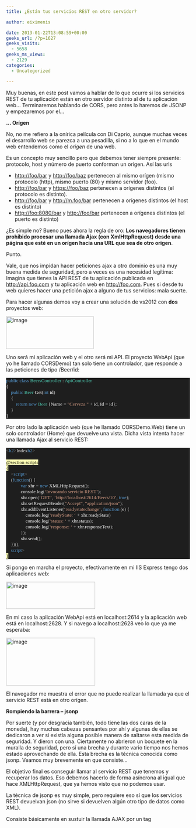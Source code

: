 ```yaml
---
title: ¿Están tus servicios REST en otro servidor?

author: eiximenis

date: 2013-01-22T13:08:59+00:00
geeks_url: /?p=1627
geeks_visits:
  - 5658
geeks_ms_views:
  - 2129
categories:
  - Uncategorized

---
```

Muy buenas, en este post vamos a hablar de lo que ocurre si los servicios REST de tu aplicación están en otro servidor distinto al de tu aplicación web… Terminaremos hablando de CORS, pero antes lo haremos de JSONP y empezaremos por el…

**… Orígen**

No, no me refiero a la onírica película con Di Caprio, aunque muchas veces el desarrollo web se parezca a una pesadilla, si no a lo que en el mundo web entendemos como el _origen_ de una web.

Es un concepto muy sencillo pero que debemos tener siempre presente: protocolo, host y número de puerto conforman un orígen. Así las urls

  * <http://foo/bar> y <http://foo/baz> pertenecen al mismo orígen (mismo protocolo (http), mismo puerto (80) y mismo servidor (foo). 
  * <http://foo/bar> y <https://foo/baz> pertenecen a orígenes distintos (el protocolo es distinto). 
  * <http://foo/bar> y <http://m.foo/bar> pertenecen a orígenes distintos (el host es distinto) 
  * <http://foo:8080/bar> y <http://foo/bar> pertenecen a orígenes distintos (el puerto es distinto) 

¿Es simple no? Bueno pues ahora la regla de oro: **Los navegadores tienen prohibido procesar una llamada Ajax (con XmlHttpRequest) desde una página que esté en un orígen hacia una URL que sea de otro origen**.

Punto.

Vale, que nos impidan hacer peticiones ajax a otro dominio es una muy buena medida de seguridad, pero a veces es una necesidad legítima: Imagina que tienes la API REST de tu aplicación publicada en <http://api.foo.com> y tu aplicación web en <http://foo.com>. Pues si desde tu web quieres hacer una petición ajax a alguno de tus servicios: mala suerte.

Para hacer algunas demos voy a crear una solución de vs2012 con **dos** proyectos web:

[<img title="image" style="border-left-width: 0px; border-right-width: 0px; background-image: none; border-bottom-width: 0px; padding-top: 0px; padding-left: 0px; margin: 0px; display: inline; padding-right: 0px; border-top-width: 0px" border="0" alt="image" src="http://geeks.ms/cfs-file.ashx/__key/CommunityServer.Blogs.Components.WeblogFiles/etomas/image_5F00_thumb_5F00_75088397.png" width="240" height="89" />][1]

Uno será mi aplicación web y el otro será mi API. El proyecto WebApi (que yo he llamado CORSDemo) tan solo tiene un controlador, que responde a las peticiones de tipo /Beer/id:

<div style="font-size: 10pt; font-family: consolas; background: #1e1e1e; color: #dcdcdc">
  <p style="margin: 0px">
    <span style="color: #569cd6">public</span> <span style="color: #569cd6">class</span> <span style="color: #4ec9b0">BeersController</span> : <span style="color: #4ec9b0">ApiController</span>
  </p>
  
  <p style="margin: 0px">
    {
  </p>
  
  <p style="margin: 0px">
    &#160;&#160;&#160; <span style="color: #569cd6">public</span> <span style="color: #4ec9b0">Beer</span> <span style="color: white">Get</span>(<span style="color: #569cd6">int</span> <span style="color: white">id</span>)
  </p>
  
  <p style="margin: 0px">
    &#160;&#160;&#160; {
  </p>
  
  <p style="margin: 0px">
    &#160;&#160;&#160;&#160;&#160;&#160;&#160; <span style="color: #569cd6">return</span> <span style="color: #569cd6">new</span> <span style="color: #4ec9b0">Beer</span> {<span style="color: white">Name</span> <span style="color: #b4b4b4">=</span> <span style="color: #d69d85">"Cerveza "</span> <span style="color: #b4b4b4">+</span> <span style="color: white">id</span>, <span style="color: white">Id</span> <span style="color: #b4b4b4">=</span> <span style="color: white">id</span>};
  </p>
  
  <p style="margin: 0px">
    &#160;&#160;&#160; }
  </p>
  
  <p style="margin: 0px">
    }
  </p></p>
</div>

Por otro lado la aplicación web (que he llamado CORSDemo.Web) tiene un solo controlador (Home) que devuelve una vista. Dicha vista intenta hacer una llamada Ajax al servicio REST:

<div style="font-size: 10pt; font-family: consolas; background: #1e1e1e; color: #dcdcdc">
  <p style="margin: 0px">
    <span style="color: gray"><</span><span style="color: #569cd6">h2</span><span style="color: gray">></span>Index<span style="color: gray"></</span><span style="color: #569cd6">h2</span><span style="color: gray">></span>
  </p>
  
  <p style="margin: 0px">
    &#160;
  </p>
  
  <p style="margin: 0px">
    <span style="background: #ffffb3; color: black">@section scripts</span>
  </p>
  
  <p style="margin: 0px">
    <span style="background: #ffffb3; color: black">{</span>
  </p>
  
  <p style="margin: 0px">
    &#160;&#160;&#160; <span style="color: gray"><</span><span style="color: #569cd6">script</span><span style="color: gray">></span>
  </p>
  
  <p style="margin: 0px">
    &#160;&#160;&#160; <span style="color: #b4b4b4">(</span><span style="color: #569cd6">function</span><span style="color: #b4b4b4">()</span> <span style="color: #b4b4b4">{</span>
  </p>
  
  <p style="margin: 0px">
    &#160;&#160;&#160;&#160;&#160;&#160;&#160;&#160;&#160;&#160;&#160; <span style="color: #569cd6">var</span> <span style="color: white">xhr</span> <span style="color: #b4b4b4">=</span> <span style="color: #569cd6">new</span> <span style="color: white">XMLHttpRequest</span><span style="color: #b4b4b4">();</span>
  </p>
  
  <p style="margin: 0px">
    &#160;&#160;&#160;&#160;&#160;&#160;&#160;&#160;&#160;&#160;&#160; <span style="color: white">console</span><span style="color: #b4b4b4">.</span><span style="color: white">log</span><span style="color: #b4b4b4">(</span><span style="color: #d69d85">&#8216;Invocando servicio REST&#8217;</span><span style="color: #b4b4b4">);</span>
  </p>
  
  <p style="margin: 0px">
    &#160;&#160;&#160;&#160;&#160;&#160;&#160;&#160;&#160;&#160;&#160; <span style="color: white">xhr</span><span style="color: #b4b4b4">.</span><span style="color: white">open</span><span style="color: #b4b4b4">(</span><span style="color: #d69d85">&#8216;GET&#8217;</span><span style="color: #b4b4b4">,</span> <span style="color: #d69d85">&#8216;http://localhost:2614/Beers/10&#8217;</span><span style="color: #b4b4b4">,</span> <span style="color: #569cd6">true</span><span style="color: #b4b4b4">);</span>
  </p>
  
  <p style="margin: 0px">
    &#160;&#160;&#160;&#160;&#160;&#160;&#160;&#160;&#160;&#160;&#160; <span style="color: white">xhr</span><span style="color: #b4b4b4">.</span><span style="color: white">setRequestHeader</span><span style="color: #b4b4b4">(</span><span style="color: #d69d85">"Accept"</span><span style="color: #b4b4b4">,</span> <span style="color: #d69d85">"application/json"</span><span style="color: #b4b4b4">);</span>
  </p>
  
  <p style="margin: 0px">
    &#160;&#160;&#160;&#160;&#160;&#160;&#160;&#160;&#160;&#160;&#160; <span style="color: white">xhr</span><span style="color: #b4b4b4">.</span><span style="color: white">addEventListener</span><span style="color: #b4b4b4">(</span><span style="color: #d69d85">&#8216;readystatechange&#8217;</span><span style="color: #b4b4b4">,</span> <span style="color: #569cd6">function</span> <span style="color: #b4b4b4">(</span><span style="color: white">e</span><span style="color: #b4b4b4">)</span> <span style="color: #b4b4b4">{</span>
  </p>
  
  <p style="margin: 0px">
    &#160;&#160;&#160;&#160;&#160;&#160;&#160;&#160;&#160;&#160;&#160;&#160;&#160;&#160;&#160; <span style="color: white">console</span><span style="color: #b4b4b4">.</span><span style="color: white">log</span><span style="color: #b4b4b4">(</span><span style="color: #d69d85">&#8216;readyState: &#8216;</span> <span style="color: #b4b4b4">+</span> <span style="color: white">xhr</span><span style="color: #b4b4b4">.</span><span style="color: white">readyState</span><span style="color: #b4b4b4">)</span>
  </p>
  
  <p style="margin: 0px">
    &#160;&#160;&#160;&#160;&#160;&#160;&#160;&#160;&#160;&#160;&#160;&#160;&#160;&#160;&#160; <span style="color: white">console</span><span style="color: #b4b4b4"
>.</span><span style="color: white">log</span><span style="color: #b4b4b4">(</span><span style="color: #d69d85">&#8216;status: &#8216;</span> <span style="color: #b4b4b4">+</span> <span style="color: white">xhr</span><span style="color: #b4b4b4">.</span><span style="color: white">status</span><span style="color: #b4b4b4">);</span>
  </p>
  
  <p style="margin: 0px">
    &#160;&#160;&#160;&#160;&#160;&#160;&#160;&#160;&#160;&#160;&#160;&#160;&#160;&#160;&#160; <span style="color: white">console</span><span style="color: #b4b4b4">.</span><span style="color: white">log</span><span style="color: #b4b4b4">(</span><span style="color: #d69d85">&#8216;response: &#8216;</span> <span style="color: #b4b4b4">+</span> <span style="color: white">xhr</span><span style="color: #b4b4b4">.</span><span style="color: white">responseText</span><span style="color: #b4b4b4">);</span>
  </p>
  
  <p style="margin: 0px">
    &#160;&#160;&#160;&#160;&#160;&#160;&#160;&#160;&#160;&#160;&#160; <span style="color: #b4b4b4">});</span>
  </p>
  
  <p style="margin: 0px">
    &#160;&#160;&#160;&#160;&#160;&#160;&#160;&#160;&#160;&#160;&#160; <span style="color: white">xhr</span><span style="color: #b4b4b4">.</span><span style="color: white">send</span><span style="color: #b4b4b4">();</span>
  </p>
  
  <p style="margin: 0px">
    &#160;&#160;&#160; <span style="color: #b4b4b4">})();</span>
  </p>
  
  <p style="margin: 0px">
    &#160;&#160;&#160; <span style="color: gray"></</span><span style="color: #569cd6">script</span><span style="color: gray">></span>
  </p>
  
  <p style="margin: 0px">
    <span style="background: #ffffb3; color: black">}</span>
  </p></p>
</div>

Si pongo en marcha el proyecto, efectivamente en mi IIS Express tengo dos aplicaciones web:

[<img title="image" style="border-left-width: 0px; border-right-width: 0px; background-image: none; border-bottom-width: 0px; padding-top: 0px; padding-left: 0px; margin: 0px; display: inline; padding-right: 0px; border-top-width: 0px" border="0" alt="image" src="http://geeks.ms/cfs-file.ashx/__key/CommunityServer.Blogs.Components.WeblogFiles/etomas/image_5F00_thumb_5F00_2B29FBE7.png" width="244" height="74" />][2]

En mi caso la aplicación WebApi está en localhost:2614 y la aplicación web está en localhost:2628. Y si navego a localhost:2628 veo lo que ya me esperaba:

[<img title="image" style="border-top: 0px; border-right: 0px; background-image: none; border-bottom: 0px; padding-top: 0px; padding-left: 0px; margin: 0px; border-left: 0px; display: inline; padding-right: 0px" border="0" alt="image" src="http://geeks.ms/cfs-file.ashx/__key/CommunityServer.Blogs.Components.WeblogFiles/etomas/image_5F00_thumb_5F00_0F38C6EF.png" width="244" height="130" />][3]

El navegador me muestra el error que no puede realizar la llamada ya que el servicio REST está en otro orígen.

**Rompiendo la barrera – jsonp**

Por suerte (y por desgracia también, todo tiene las dos caras de la moneda), hay muchas cabezas pensantes por ahí y algunas de ellas se dedicaron a ver si existía alguna posible manera de saltarse esta medida de seguridad. Y dieron con una. Ciertamente no abrieron un boquete en la muralla de seguridad, pero sí una brecha y durante vario tiempo nos hemos estado aprovechando de ella. Esta brecha es la técnica conocida como jsonp. Veamos muy brevemente en que consiste…

El objetivo final es conseguir llamar al servicio REST que tenemos y recuperar los datos. Eso debemos hacerlo de forma asíncrona al igual que hace XMLHttpRequest, que ya hemos visto que no podemos usar.

La técnica de jsonp es muy simple, pero requiere eso sí que los servicios REST devuelvan json (no sirve si devuelven algún otro tipo de datos como XML). 

Consiste básicamente en sustuir la llamada AJAX por un tag <script>. El tag <script> permite sin ningún problema incluir scripts de otros orígenes (si no, no podríamos usar CDNs p. ej.). Asi en nuestro caso vamos a añadir un tag <script> como el siguiente:

<div style="font-size: 10pt; font-family: consolas; background: #1e1e1e; color: #dcdcdc">
  <p style="margin: 0px">
    <span style="color: gray"><</span><span style="color: #569cd6">script</span> <span style="color: #9cdcfe">src</span><span style="color: #b4b4b4">=</span><span style="color: #c8c8c8">"http://localhost:2614/Beers/10"</span><span style="color: gray">></</span><span style="color: #569cd6">script</span><span style="color: gray">></span>
  </p></p>
</div>

Ahora el navegador realiza la llamada web y obtiene el JSON pero… por supuesto ahora tenemos un error de javascript:

[<img title="image" style="border-left-width: 0px; border-right-width: 0px; background-image: none; border-bottom-width: 0px; padding-top: 0px; padding-left: 0px; margin: 0px; display: inline; padding-right: 0px; border-top-width: 0px" border="0" alt="image" src="http://geeks.ms/cfs-file.ashx/__key/CommunityServer.Blogs.Components.WeblogFiles/etomas/image_5F00_thumb_5F00_371BC64E.png" width="244" height="165" />][4]

Eso es debido a que el navegador está intentando interpretar el JSON como si fuese código javascript y por supuesto <font face="Courier New">{"Name":"Cerveza 10","Id":10}</font> no es un código javascript válido. No lo es, pero le falta muy, muy poco para serlo.

Ahora toca que el servicio REST colabore un poco. Que nos devuelva los datos directamente en JSON no nos sirve ya que hemos visto que el navegador no puede interpretarlos. Pero… y si en lugar de devolvernos los datos en JSON el servicio REST nos devuelve algo como:

<font face="Courier New">func_callback({"Name":"Cerveza 10","Id":10});</font>

Ah! Esto sí que es javascript válido. A este código lo llamamos el código jsonp.

Tan solo falta que func_callback esté definida y de eso ya se encargaría la aplicación web.

Veamos como modificar el servicio en WebApi para soportar jsonp. Para ello nos basaremos en la querystring.

**Soportando JSONP en WebApi**

Que yo sepa WebApi NO tiene soporte directo para jsonp. Por suerte añadirlo es trivial. Basta con usar un MediaTypeFormatter nuevo:

<div style="font-size: 10pt; font-family: consolas; background: #1e1e1e; color: #dcdcdc">
  <p style="margin: 0px">
    <span style="color: #569cd6">public</span> <span style="color: #569cd6">class</span> <span style="color: #4ec9b0">JsonpMediaFormatter</span> : <span style="color: #4ec9b0">JsonMediaTypeFormatter</span>
  </p>
  
  <p style="margin: 0px">
    {
  </p>
  
  <p style="margin: 0px">
    &#160;&#160;&#160; <span style="color: #569cd6">public</span> <span style="color: white">JsonpMediaFormatter</span>()
  </p>
  
  <p style="margin: 0px">
    &#160;&#160;&#160;&#160;&#160;&#160;&#160; : <span style="color: #569cd6">base</span>()
  </p>
  
  <p style="margin: 0px">
    &#160;&#160;&#160; {
  </p>
  
  <p style="margin: 0px">
    &#160;&#160;&#160;&#160;&#160;&#160;&#160; <span style="color: white">SupportedMediaTypes</span><span style="color: #b4b4b4">.</span><span style="color: white">Add</span>(<span style="color: white">DefaultMediaType</span>);
  </p>
  
  <p style="margin: 0px">
    &#160;&#160;&#160;&#160;&#160;&#160;&#160; <span style="color: white">SupportedMediaTypes</span><span style="color: #b4b4b4">.</span><span style="color: white">Add</span>(<span style="color: #569cd6">new</span> <span style="color: #4ec9b0">MediaTypeHeaderValue</span>(<span style="color: #d69d85">"text/javascript"</span>));
  </p>
  
  <p style="margin: 0px">
    &#160;&#160;&#160;&#160;&#160;&#160;&#160; <span style="color: white">MediaTypeMappings</span><span style="color: #b4b4b4">.</span><span style="color: white">Add</span>(<span style="color: #569cd6">new</span> <span style="color: #4ec9b0">QueryStringMapping</span>(<br /> <span style="color: #d69d85">"jsonp"</span>, <span style="color: #d69d85">"true"</span>,<span style="color: white">DefaultMediaType</span>));
  </p>
  
  <p style="margin: 0px">
    &#160;&#160;&#160; }
  </p>
  
  <p style="margin: 0px">
    &#160;
  </p>
  
  <p style="margin: 0px">
    &#160;
  </p>
  
  <p style="margin: 0px">
    &#160;&#160;&#160; <span style="color: #569cd6">public</span> <span style="color: #569cd6">override</span> <span style="color: #4ec9b0">Task</span> <span style="color: white">WriteToStreamAsync</span>(<span style="color: #4ec9b0">Type</span> <span style="color: white">type</span>, <span style="color: #569cd6">object</span> <span style="color: white">value</span>, <span style="color: #4ec9b0">Stream</span> <span style="color: white">writeStream</span>, <span style="color: white">System</span><span style="color: #b4b4b4">.</span><span style="color: white">Net</span><span style="color: #b4b4b4">.</span><span style="color: white">Http</span><span style="color: #b4b4b4">.</span><span style="color: #4ec9b0">HttpContent</span> <span style="color: white">content</span>, <span style="color: #4ec9b0">TransportContext</span> <span style="color: white">transportContext</span>)
  </p>
  
  <p style="margin: 0px">
    &#160;&#160;&#160; {
  </p>
  
  <p style="margin: 0px">
    &#160;&#160;&#160;&#160;&#160;&#160;&#160; <span style="color: #569cd6">var</span> <span style="color: white">callback</span> <span style="color: #b4b4b4">=</span> <span style="color: white">GetJsonpCallback</span>();
  </p>
  
  <p style="margin: 0px">
    &#160;&#160;&#160;&#160;&#160;&#160;&#160; <span style="color: #569cd6">if</span> (<span style="color: #569cd6">string</span><span style="color: #b4b4b4">.</span><span style="color: white">IsNullOrEmpty</span>(<span style="color: white">callback</span>))
  </p>
  
  <p style="margin: 0px">
    &#160;&#160;&#160;&#160;&#160;&#160;&#160;&#160;&#160;&#160;&#160; <span style="color: #569cd6">return</span> <span style="color: #569cd6">base</span><span style="color: #b4b4b4">.</span><span style="color: white">WriteToStreamAsync</span>(<span style="color: white">type</span>, <span style="color: white">value</span>, <span style="color: white">writeStream</span>, <span style="color: white">content</span>, <span style="color: white">transportContext</span>);
  </p>
  
  <p style="margin: 0px">
    &#160;
  </p>
  
  <p style="margin: 0px">
    &#160;&#160;&#160;&#160;&#160;&#160;&#160; <span style="color: #4ec9b0">Encoding</span> <span style="color: white">encoding</span> <span style="color: #b4b4b4">=</span> <span style="color: white">SelectCharacterEncoding</span>(<span style="color: white">content</span><span style="color: #b4b4b4">.</span><span style="color: white">Headers</span>);
  </p>
  
  <p style="margin: 0px">
    &#160;&#160;&#160;&#160;&#160;&#160;&#160; <span style="color: #569cd6">return</span> <span style="color: #4ec9b0">Task</span><span style="color: #b4b4b4">.</span><span style="color: white">Factory</span><span style="color: #b4b4b4">.</span><span style="color: white">StartNew</span>(() <span style="color: #b4b4b4">=></span>
  </p>
  
  <p style="margin: 0px">
    &#160;&#160;&#160;&#160;&#160;&#160;&#160;&#160;&#160;&#160;&#160; {
  </p>
  
  <p style="margin: 0px">
    &#160;&#160;&#160;&#160;&#160;&#160;&#160;&#160;&#160;&#160;&#160;&#160;&#160;&#160;&#160; <span style="color: #569cd6">var</span> <span style="color: white">bytes</span> <span style="color: #b4b4b4">=</span> <span style="color: white">encoding</span><span style="color: #b4b4b4">.</span><span style="color: white">GetBytes</span>(<span style="color: #569cd6">string</span><span style="color: #b4b4b4">.</span><span style="color: white">Format</span>(<span style="color: #d69d85">"</span><span style="color: #80ff80">{0}</span><span style="color: #d69d85">("</span>, <span style="color: white">callback</span>));
  </p>
  
  <p style="margin: 0px">
    &#160;&#160;&#160;&#160;&#160;&#160;&#160;&#160;&#160;&#160;&#160;&#160;&#160;&#160;&#160; <span style="color: white">writeStream</span><span style="color: #b4b4b4">.</span><span style="color: white">Write</span>(<span style="color: white">bytes</span>, <span style="color: #b5cea8"></span>, <span style="color: white">bytes</span><span style="color: #b4b4b4">.</span><span style="color: white">Length</span>);
  </p>
  
  <p style="margin: 0px">
    &#160;&#160;&#160;&#160;&#160;&#160;&#160;&#160;&#160;&#160;&#160; })<span style="color: #b4b4b4">.</span>
  </p>
  
  <p style="margin: 0px">
    &#160;&#160;&#160;&#160;&#160;&#160;&#160;&#160;&#160;&#160;&#160; <span style="color: white">ContinueWith</span>(<span style="color: white">task</span> <span style="color: #b4b4b4">=></span>
  </p>
  
  <p style="margin: 0px">
    &#160;&#160;&#160;&#160;&#160;&#160;&#160;&#160;&#160;&#160;&#160;&#160;&#160;&#160;&#160; {
  </p>
  
  <p style="margin: 0px">
    &#160;&#160;&#160;&#160;&#160;&#160;&#160;&#160;&#160;&#160;&#160;&#160;&#160;&#160;&#160;&#160;&#160;&#160;&#160; <span style="color: #569cd6">base</span><span style="color: #b4b4b4">.</span><span style="color: white">WriteToStreamAsync</span>(<span style="color: white">type</span>, <span style="color: white">value</span>, <span style="color: white">writeStream</span>, <span style="color: white">content</span>, <span style="color: white">transportContext</span>);
  </p>
  
  <p style="margin: 0px">
    &#160;&#160;&#160;&#160;&#160;&#160;&#160;&#160;&#160;&#160;&#160;&#160;&#160;&#160;&#160; })<span style="color: #b4b4b4">.</span>
  </p>
  
  <p style="margin: 0px">
    &#160;&#160;&#160;&#160;&#160;&#160;&#160;&#160;&#160;&#160;&#160;&#160;&#160;&#160;&#160; <span style="color: white">ContinueWith</span>(<span style="color: white">task</span> <span style="color: #b4b4b4">=></span>
  </p>
  
  <p style="margin: 0px">
    &#160;&#160;&#160;&#160;&#160;&#160;&#160;&#160;&#160;&#160;&#160;&#160;&#160;&#160;&#160;&#160;&#160;&#160;&#160; {
  </p>
  
  <p style="margin: 0px">
    &#160;&#160;&#160;&#160;&#160;&#160;&#160;&#160;&#160;&#160;&#160;&#160;&#160;&#160;&#160;&#160;&#160;&#160;&#160;&#160;&#160;&#160;&#160; <span style="color: #569cd6">var</span> <span style="color: white">bytes</span> <span style="color: #b4b4b4">=</span> <span style="color: white">encoding</span><span style="color: #b4b4b4">.</span><span style="color: white">GetBytes</span>(<span style="color: #d69d85">");"</span>);
  </p>
  
  <p style="margin: 0px">
    &#160;&#160;&#160;&#160;&#160;&#160;&#160;&#160;&#160;&#160;&#160;&#160;&#160;&#160;&#160;&#160;&#160;&#160;&#160;&#160;&#160;&#160;&#160; <span style="color: white">writeStream</span><span style="color: #b4b4b4">.</span><span style="color: white">Write</span>(<span style="color: white">bytes</span>, <span style="color: #b5cea8"></span>, <span style="color: white">bytes</span><span style="color: #b4b4b4">.</span><span style="color: white">Length</span>);
  </p>
  
  <p style="margin: 0px">
    &#160;&#160;&#160;&#160;&#160;&#160;&#160;&#160;&#160;&#160;&#160;&#160;&#160;&#160;&#160;&#160;&#160;&#160;&#160; });
  </p>
  
  <p style="margin: 0px">
    &#160;&#160;&#160; }
  </p>
  
  <p style="margin: 0px">
    &#160;
  </p>
  
  <p style="margin: 0px">
    &#160;&#160;&#160; <span style="color: #569cd6">protected</span> <span style="color: #569cd6">string</span> <span style="color: white">GetJsonpCallback</span>()
  </p>
  
  <p style="margin: 0px">
    &#160;&#160;&#160; {
  </p>
  
  <p style="margin: 0px">
    &#160;&#160;&#160;&#160;&#160;&#160;&#160; <span style="color: #569cd6">if</span> (<span style="color: #4ec9b0">HttpContext</span><span style="color: #b4b4b4">.</span><span style="color: white">Current</span><span style="color: #b4b4b4">.</span><span style="color: white">Request</span><span style="color: #b4b4b4">.</span><span style="color: white">HttpMethod</span> <span style="color: #b4b4b4">!=</span> <span style="color: #d69d85">"GET"</span>) <span style="color: #569cd6">return</span> <span style="color: #569cd6">null</span>;
  </p>
  
  <p style="margin: 0px">
    &#160;&#160;&#160;&#160;&#160;&#160;&#160; <span style="color: #569cd6">if</span> (<span style="color: #4ec9b0">HttpContext</span><span style="color: #b4b4b4">.</span><span style="color: white">Current</span><span style="color: #b4b4b4">.</span><span style="color: white">Request</span><span style="color: #b4b4b4">.</span><span style="color: white">QueryString</span>[<sp an style="color: #d69d85">"jsonp"</span>] <span style="color: #b4b4b4">!=</span> <span style="color: #d69d85">"true"</span>) <span style="color: #569cd6">return</span> <span style="color: #569cd6">null</span>;
  </p>
  
  <p style="margin: 0px">
    &#160;&#160;&#160;&#160;&#160;&#160;&#160; <span style="color: #569cd6">return</span> <span style="color: #4ec9b0">HttpContext</span><span style="color: #b4b4b4">.</span><span style="color: white">Current</span><span style="color: #b4b4b4">.</span><span style="color: white">Request</span><span style="color: #b4b4b4">.</span><span style="color: white">QueryString</span>[<span style="color: #d69d85">"callback"</span>] <span style="color: #b4b4b4">??</span> <span style="color: #d69d85">"func_callback"</span>;
  </p>
  
  <p style="margin: 0px">
    &#160;&#160;&#160; }
  </p>
  
  <p style="margin: 0px">
    }
  </p></p>
</div>

Para registrar este MediaTypeFormatter debemos añadir la siguiente línea en el Application_Start:

<div style="font-size: 10pt; font-family: consolas; background: #1e1e1e; color: #dcdcdc">
  <p style="margin: 0px">
    <span style="color: #4ec9b0">GlobalConfiguration</span><span style="color: #b4b4b4">.</span><span style="color: white">Configuration</span><span style="color: #b4b4b4">.</span><span style="color: white">Formatters</span><span style="color: #b4b4b4">.</span><span style="color: white">Add</span>(<span style="color: #569cd6">new</span> <span style="color: #4ec9b0">JsonpMediaFormatter</span>());
  </p></p>
</div>

Ahora nuestro JsonpMediaFormatter actuará si la petición tiene un parámetro querystring llamado jsonp y cuyo valor sea true. Además admite otro parámetro llamado callback con el valor de la función callback. Por lo tanto modificamos ahora el tag <script> para que pase esos dos parámetros y también definimos antes la función show_beer:

<div style="font-size: 10pt; font-family: consolas; background: #1e1e1e; color: #dcdcdc">
  <p style="margin: 0px">
    <span style="color: gray"><</span><span style="color: #569cd6">script</span><span style="color: gray">></span>
  </p>
  
  <p style="margin: 0px">
    &#160;&#160;&#160; <span style="color: #569cd6">function</span> <span style="color: white">show_beer</span><span style="color: #b4b4b4">(</span><span style="color: white">data</span><span style="color: #b4b4b4">)</span> <span style="color: #b4b4b4">{</span>
  </p>
  
  <p style="margin: 0px">
    &#160;&#160;&#160;&#160;&#160;&#160;&#160; <span style="color: white">alert</span><span style="color: #b4b4b4">(</span><span style="color: white">data</span><span style="color: #b4b4b4">.</span><span style="color: white">Name</span><span style="color: #b4b4b4">);</span>
  </p>
  
  <p style="margin: 0px">
    &#160;&#160;&#160; <span style="color: #b4b4b4">}</span>
  </p>
  
  <p style="margin: 0px">
    <span style="color: gray"></</span><span style="color: #569cd6">script</span><span style="color: gray">></span>
  </p>
  
  <p style="margin: 0px">
    &#160;
  </p>
  
  <p style="margin: 0px">
    <span style="color: gray"><</span><span style="color: #569cd6">script</span> <span style="color: #9cdcfe">src</span><span style="color: #b4b4b4">=</span><span style="color: #c8c8c8">"http://localhost:2614/Beers/10?jsonp=true&callback=show_beer"</span><span style="color: gray">></</span><span style="color: #569cd6">script</span><span style="color: gray">></span>
  </p></p>
</div>

¡Y ya hemos terminado! Si ahora ejecutamos la página vemos que efectivamente nos hemos saltado la restricción de orígen:

[<img title="image" style="border-left-width: 0px; border-right-width: 0px; background-image: none; border-bottom-width: 0px; padding-top: 0px; padding-left: 0px; margin: 0px; display: inline; padding-right: 0px; border-top-width: 0px" border="0" alt="image" src="http://geeks.ms/cfs-file.ashx/__key/CommunityServer.Blogs.Components.WeblogFiles/etomas/image_5F00_thumb_5F00_3AD96B1E.png" width="244" height="131" />][5]

¿Por qué digo que JSONP es una brecha en lugar de un agujero en la seguridad? Muy simple… porque está basado en el tag <script> lo que implica que tan solo funciona para el verbo http GET.

Así, aunque JSONP es un parche que nos puede sacar de muchos apuros, era evidente que necesitábamos una manera **segura** de poder llamar a servicios REST que estuviesen en otro dominio… y la W3C se puso manos a la obra y definió CORS.

**CORS**

Las ventajas de CORS sobre JSONP son enormes: CORS funciona para todos los verbos HTTP, permite usar XMLHttpRequest así que no tenemos que andar con trapicheos como en JSONP y además es un estándard y no una técnica salida de una mente calenturienta.

Por supuesto tiene sus inconvenientes: tiene que estar soportado por el servidor **y por el navegador**. Si os vais a [http://caniuse.com/#search=CORS][6] podeis ver como p.ej. **IE NO** **SOPORTA CORS hasta la versión 10** (En la versión 8 y 9 soporta un pseudo-CORS a través del objeto XDomainRequest). Es la historia de siempre… 🙁

CORS se basa en las cabeceras HTTP. Básicamente la idea es que el navegador envía una petición con la cabecera http “Origin” que contiene el origen de la aplicación web. El servidor recibe esta petición y si admite dicho orígen devuelve en la respuesta la cabecera “Access-Control-Allow-Origin” con el nombre de los orígenes admitidos.

Volvamos de nuevo al código original que teníamos antes de ver jsonp. Si abro una ventana de Chrome y navego a la aplicación web, donde se hace la llamada con XMLHttpRequest y miro las cabeceras enviadas:

[<img title="image" style="border-left-width: 0px; border-right-width: 0px; background-image: none; border-bottom-width: 0px; padding-top: 0px; padding-left: 0px; margin: 0px; display: inline; padding-right: 0px; border-top-width: 0px" border="0" alt="image" src="http://geeks.ms/cfs-file.ashx/__key/CommunityServer.Blogs.Components.WeblogFiles/etomas/image_5F00_thumb_5F00_5EB21CAB.png" width="244" height="73" />][7]

Fijaos como el navegador envía la cabecera “Origin”. Por lo tanto Chrome ya está intentando iniciar una negociación CORS, pero como el servidor no le responde con la cabecera Access-Control-Allow-Origin Chrome no procesa la petición y no podemos acceder a la respuesta.

En este punto voy a dejar una cosa bien clara: La petición es enviada por el navegador y por lo tanto es RECIBIDA por el servidor. Lo podéis comprobar poniendo un Breakpoint en el controlador de WebApi y veréis que se llega a él. Pero la respuesta NO ES PROCESADA por el navegador. Otra forma de verlo es usando fiddler:

[<img title="image" style="border-left-width: 0px; border-right-width: 0px; background-image: none; border-bottom-width: 0px; padding-top: 0px; padding-left: 0px; margin: 0px; display: inline; padding-right: 0px; border-top-width: 0px" border="0" alt="image" src="http://geeks.ms/cfs-file.ashx/__key/CommunityServer.Blogs.Components.WeblogFiles/etomas/image_5F00_thumb_5F00_7AFF5ECB.png" width="244" height="133" />][8]

Como podemos ver hay una petición (con su cabecera Origin) y una respuesta. Solo que el navegador nos ignora la respuesta debido a que no hay la cabecera CORS Access-Control-Allow-Origin.

**Soporte para CORS en WebApi**

De nuevo, que yo sepa, no hay soporte out-of-the-box en WebApi para CORS, aunque por suerte añadir uno básico es trivial. Si para JSONP usábamos un MediaTypeFormatter, para CORS usaremos un Message Handler para conseguirlo:

> **Nota**: El Message Handler aquí mostrado implementa una parte muy
  
> pequeña de CORS. Está pensado a modo de información y no para poner en producción. Solo por citar una de sus limitaciones no está preparado para lidiar con las peticiones “preflight” de CORS que se dan en según que escenarios y que no tratamos en este post.

<div style="font-size: 10pt; font-family: consolas; background: #1e1e1e; color: #dcdcdc">
  <p style="margin: 0px">
    <span style="color: #569cd6">public</span> <span style="color: #569cd6">class</span> <span style="color: #4ec9b0">CorsMessageHandler</span> : <span style="color: #4ec9b0">DelegatingHandler</span>
  </p>
  
  <p style="margin: 0px">
    {
  </p>
  
  <p style="margin: 0px">
    &#160;&#160;&#160; <span style="color: #569cd6">protected</span> <span style="color: #569cd6">async</span> <span style="color: #569cd6">override</span> <span style="color: white">System</span><span style="color: #b4b4b4">.</span><span style="color: white">Threading</span><span style="color: #b4b4b4">.</span><span style="color: white">Tasks</span><span style="color: #b4b4b4">.</span><span style="color: #4ec9b0">Task</span><span style="color: #b4b4b4"><</span><span style="color: #4ec9b0">HttpResponseMessage</span><span style="color: #b4b4b4">></span> <span style="color: white">SendAsync</span>(<span style="color: #4ec9b0">HttpRequestMessage</span> <span style="color: white">request</span>, <span style="color: white">System</span><span style="color: #b4b4b4">.</span><span style="color: white">Threading</span><span style="color: #b4b4b4">.</span><span style="color: #4ec9b0">CancellationToken</span> <span style="color: white">cancellationToken</span>)
  </p>
  
  <p style="margin: 0px">
    &#160;&#160;&#160; {
  </p>
  
  <p style="margin: 0px">
    &#160;&#160;&#160;&#160;&#160;&#160;&#160; <span style="color: #569cd6">if</span> (<span style="color: white">request</span><span style="color: #b4b4b4">.</span><span style="color: white">Headers</span><span style="color: #b4b4b4">.</span><span style="color: white">Contains</span>(<span style="color: #d69d85">"Origin"</span>))
  </p>
  
  <p style="margin: 0px">
    &#160;&#160;&#160;&#160;&#160;&#160;&#160; {
  </p>
  
  <p style="margin: 0px">
    &#160;&#160;&#160;&#160;&#160;&#160;&#160;&#160;&#160;&#160;&#160; <span style="color: #569cd6">var</span> <span style="color: white">response</span> <span style="color: #b4b4b4">=</span> <span style="color: #569cd6">await</span> <span style="color: #569cd6">base</span><span style="color: #b4b4b4">.</span><span style="color: white">SendAsync</span>(<span style="color: white">request</span>, <span style="color: white">cancellationToken</span>);&#160;&#160;&#160;
  </p>
  
  <p style="margin: 0px">
    &#160;&#160;&#160;&#160;&#160;&#160;&#160;&#160;&#160;&#160;&#160; <span style="color: white">response</span><span style="color: #b4b4b4">.</span><span style="color: white">Headers</span><span style="color: #b4b4b4">.</span><span style="color: white">Add</span>(<span style="color: #d69d85">"Access-Control-Allow-Origin"</span>,
  </p>
  
  <p style="margin: 0px">
    &#160;&#160;&#160;&#160;&#160;&#160;&#160;&#160;&#160;&#160;&#160;&#160;&#160;&#160;&#160;&#160;&#160;&#160;&#160;&#160;&#160;&#160;&#160;&#160;&#160;&#160;&#160;&#160;&#160;&#160;&#160;&#160;&#160;&#160;&#160; <span style="color: white">request</span><span style="color: #b4b4b4">.</span><span style="color: white">Headers</span><span style="color: #b4b4b4">.</span><span style="color: white">GetValues</span>(<span style="color: #d69d85">"Origin"</span>));
  </p>
  
  <p style="margin: 0px">
    &#160;&#160;&#160;&#160;&#160;&#160;&#160;&#160;&#160;&#160;&#160; <span style="color: #569cd6">return</span> <span style="color: white">response</span>;
  </p>
  
  <p style="margin: 0px">
    &#160;&#160;&#160;&#160;&#160;&#160;&#160; }
  </p>
  
  <p style="margin: 0px">
    &#160;&#160;&#160;&#160;&#160;&#160;&#160; <span style="color: #569cd6">return</span> <span style="color: #569cd6">await</span> <span style="color: #569cd6">base</span><span style="color: #b4b4b4">.</span><span style="color: white">SendAsync</span>(<span style="color: white">request</span>, <span style="color: white">cancellationToken</span>);
  </p>
  
  <p style="margin: 0px">
    &#160;&#160;&#160; }
  </p>
  
  <p style="margin: 0px">
    }
  </p></p>
</div>

Este MessageHandler es muy sencillo: si la petición contiene la cabecera “Origin” añade la cabecera “Access-Control-Allow-Origin” con el mismo valor que la cabecera Origin.

Tenemos que registrar este Message Handler, en el Application_Start:

<div style="font-size: 10pt; font-family: consolas; background: #1e1e1e; color: #dcdcdc">
  <p style="margin: 0px">
    <span style="color: #4ec9b0">GlobalConfiguration</span><span style="color: #b4b4b4">.</span><span style="color: white">Configuration</span><span style="color: #b4b4b4">.</span><span style="color: white">MessageHandlers</span><span style="color: #b4b4b4">.</span><span style="color: white">Add</span>(<span style="color: #569cd6">new</span> <span style="color: #4ec9b0">CorsMessageHandler</span>());
  </p></p>
</div>

¡Listos! Hemos terminado. Si ahora navegamos de nuevo a la aplicación web vemos que la llamada Ajax se efectúa sin problemas:

[<img title="image" style="border-left-width: 0px; border-right-width: 0px; background-image: none; border-bottom-width: 0px; padding-top: 0px; padding-left: 0px; margin: 0px; display: inline; padding-right: 0px; border-top-width: 0px" border="0" alt="image" src="http://geeks.ms/cfs-file.ashx/__key/CommunityServer.Blogs.Components.WeblogFiles/etomas/image_5F00_thumb_5F00_57168771.png" width="244" height="130" />][9]

Y si miramos en la pestaña network veremos la cabecera Access-Control-Allow-Origin que ahora envía el servidor como respuesta:

[<img title="image" style="border-left-width: 0px; border-right-width: 0px; background-image: none; border-bottom-width: 0px; padding-top: 0px; padding-left: 0px; margin: 0px; display: inline; padding-right: 0px; border-top-width: 0px" border="0" alt="image" src="http://geeks.ms/cfs-file.ashx/__key/CommunityServer.Blogs.Components.WeblogFiles/etomas/image_5F00_thumb_5F00_457676D9.png" width="244" height="115" />][10]

Para más información, <a href="http://www.w3.org/TR/cors/" target="_blank" rel="noopener noreferrer">aquí tenéis la especificación de CORS del W3C</a>.

Si buscáis un soporte de CORS realmente completo para WebAPi echad un vistazo a este post de brocakllen: [http://brockallen.com/2012/06/28/cors-support-in-webapi-mvc-and-iis-with-thinktecture-identitymodel/][11]

Saludos!

 [1]: http://geeks.ms/cfs-file.ashx/__key/CommunityServer.Blogs.Components.WeblogFiles/etomas/image_5F00_16682934.png
 [2]: http://geeks.ms/cfs-file.ashx/__key/CommunityServer.Blogs.Components.WeblogFiles/etomas/image_5F00_7E81420D.png
 [3]: http://geeks.ms/cfs-file.ashx/__key/CommunityServer.Blogs.Components.WeblogFiles/etomas/image_5F00_09CA564B.png
 [4]: http://geeks.ms/cfs-file.ashx/__key/CommunityServer.Blogs.Components.WeblogFiles/etomas/image_5F00_58E79EDF.png
 [5]: http://geeks.ms/cfs-file.ashx/__key/CommunityServer.Blogs.Components.WeblogFiles/etomas/image_5F00_0E30B145.png
 [6]: http://caniuse.com/#search=CORS "http://caniuse.com/#search=CORS"
 [7]: http://geeks.ms/cfs-file.ashx/__key/CommunityServer.Blogs.Components.WeblogFiles/etomas/image_5F00_0730FEC0.png
 [8]: http://geeks.ms/cfs-file.ashx/__key/CommunityServer.Blogs.Components.WeblogFiles/etomas/image_5F00_7CB02A9F.png
 [9]: http://geeks.ms/cfs-file.ashx/__key/CommunityServer.Blogs.Components.WeblogFiles/etomas/image_5F00_3918797D.png
 [10]: http://geeks.ms/cfs-file.ashx/__key/CommunityServer.Blogs.Components.WeblogFiles/etomas/image_5F00_3C69EB58.png
 [11]: http://brockallen.com/2012/06/28/cors-support-in-webapi-mvc-and-iis-with-thinktecture-identitymodel/ "http://brockallen.com/2012/06/28/cors-support-in-webapi-mvc-and-iis-with-thinktecture-identitymodel/"